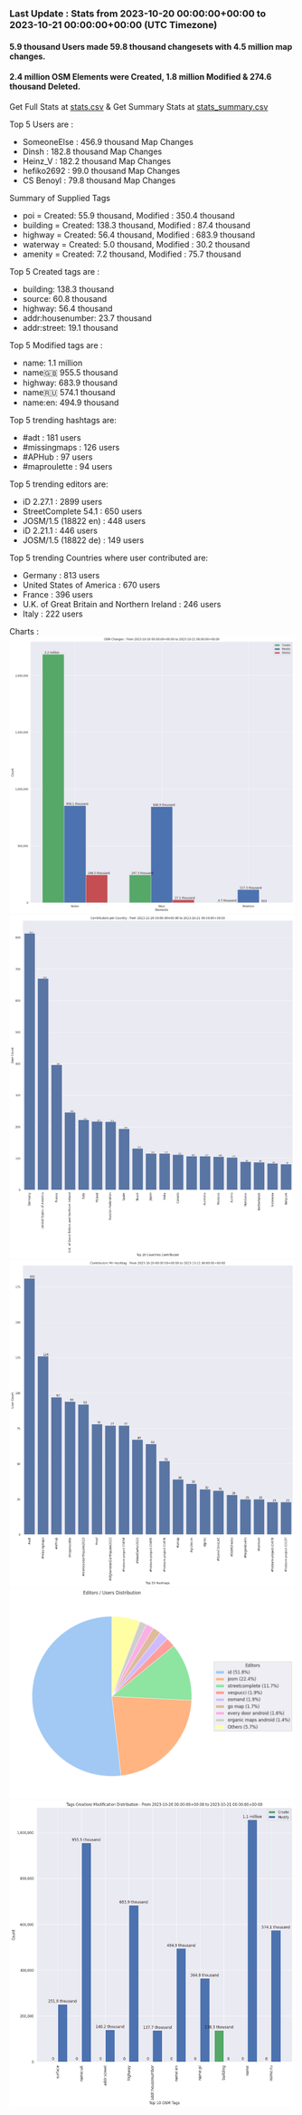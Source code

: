 ### Last Update : Stats from 2023-10-20 00:00:00+00:00 to 2023-10-21 00:00:00+00:00 (UTC Timezone)

#### 5.9 thousand Users made 59.8 thousand changesets with 4.5 million map changes.
#### 2.4 million OSM Elements were Created, 1.8 million Modified & 274.6 thousand Deleted.
Get Full Stats at [stats.csv](/stats/Global/Daily/stats.csv)
 & Get Summary Stats at [stats_summary.csv](/stats/Global/Daily/stats_summary.csv)

Top 5 Users are : 
- SomeoneElse : 456.9 thousand Map Changes
- Dinsh : 182.8 thousand Map Changes
- Heinz_V : 182.2 thousand Map Changes
- hefiko2692 : 99.0 thousand Map Changes
- CS Benoyl : 79.8 thousand Map Changes

Summary of Supplied Tags
- poi = Created: 55.9 thousand, Modified : 350.4 thousand
- building = Created: 138.3 thousand, Modified : 87.4 thousand
- highway = Created: 56.4 thousand, Modified : 683.9 thousand
- waterway = Created: 5.0 thousand, Modified : 30.2 thousand
- amenity = Created: 7.2 thousand, Modified : 75.7 thousand


Top 5 Created tags are :
- building: 138.3 thousand
- source: 60.8 thousand
- highway: 56.4 thousand
- addr:housenumber: 23.7 thousand
- addr:street: 19.1 thousand


Top 5 Modified tags are :
- name: 1.1 million
- name:uk: 955.5 thousand
- highway: 683.9 thousand
- name:ru: 574.1 thousand
- name:en: 494.9 thousand


Top 5 trending hashtags are:
- #adt : 181 users
- #missingmaps : 126 users
- #APHub : 97 users
- #maproulette : 94 users


Top 5 trending editors are:
- iD 2.27.1 : 2899 users
- StreetComplete 54.1 : 650 users
- JOSM/1.5 (18822 en) : 448 users
- iD 2.21.1 : 446 users
- JOSM/1.5 (18822 de) : 149 users


Top 5 trending Countries where user contributed are:
- Germany : 813 users
- United States of America : 670 users
- France : 396 users
- U.K. of Great Britain and Northern Ireland : 246 users
- Italy : 222 users


 Charts : 
![Alt text](./stats_osm_changes.png) 
![Alt text](./stats_users_per_country.png) 
![Alt text](./stats_users_per_hashtag.png) 
![Alt text](./stats_editors_pie_chart.png) 
![Alt text](./stats_tags.png) 
